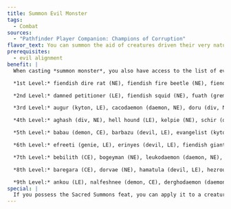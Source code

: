```yaml
---
title: Summon Evil Monster
tags:
  - Combat
sources:
  - "Pathfinder Player Companion: Champions of Corruption"
flavor_text: You can summon the aid of creatures driven their very nature to destroy goodness.
prerequisites:
  - evil alignment
benefit: |
  When casting *summon monster*, you also have access to the list of evil monsters below. When summoning a creature from this list, your debased nature allows you to cast the spell as a standard action. The summoned creature appears as normal for the spell but can't act until next your next turn. It is not flat-footed, however, and it can make attacks of opportunity as normal. These effects don’t apply for creatures from the standard list that aren’t also on this list.

  *1st Level:* fiendish dire rat (NE), fiendish fire beetle (NE), fiendish ghost scorpion, fiendish pony (NE), fiendish stingray (NE), fiendish vulture (NE)

  *2nd Level:* damned petitioner (LE), fiendish squid (NE), fuath (gremlin, CE), hunted petitioner (NE), larvae petitioner (CE), lemure (devil, LE), pugwampi (gremlin, NE)

  *3rd Level:* augur (kyton, LE), cacodaemon (daemon, NE), doru (div, NE), dretch (demon, CE), fiendish shark (NE), howler (CE), tripurasura (asura, LE)

  *4th Level:* aghash (div, NE), hell hound (LE), kelpie (NE), schir (demon, CE), Spring-Heeled Jack (CE), Yeth Hound (NE), zebub (devil, LE)

  *5th Level:* babau (demon, CE), barbazu (devil, LE), evangelist (kyton, LE), fiendish giant moray eel (NE), lurker in light (NE), salamander (CE), shadow mastiff (NE)

  *6th Level:* efreeti (genie, LE), erinyes (devil, LE), fiendish giant octopus (NE), pairaka (div, NE), shadow demon (CE), soul eater (NE), succubus (demon, CE)

  *7th Level:* bebilith (CE), bogeyman (NE), leukodaemon (daemon, NE), nuckelavee (NE), osyluth (devil, LE), sacristan (kyton, LE), vrock (demon, CE)

  *8th Level:* baregara (CE), dorvae (NE), hamatula (devil, LE), hezrou (demon, CE), meladaemon (daemon, NE), rusalka (NE), young adult green dragon (LE)

  *9th Level:* ankou (LE), nalfeshnee (demon, CE), derghodaemon (daemon, NE), gelugon (devil, LE), glabrezu (demon, CE), sepid (div, NE), thanadaemon (daemon, NE)
special: |
  If you possess the Sacred Summons feat, you can apply it to a creature on this list whose alignment (as opposed to its subtype or subtypes) matches your aura.
---
```

